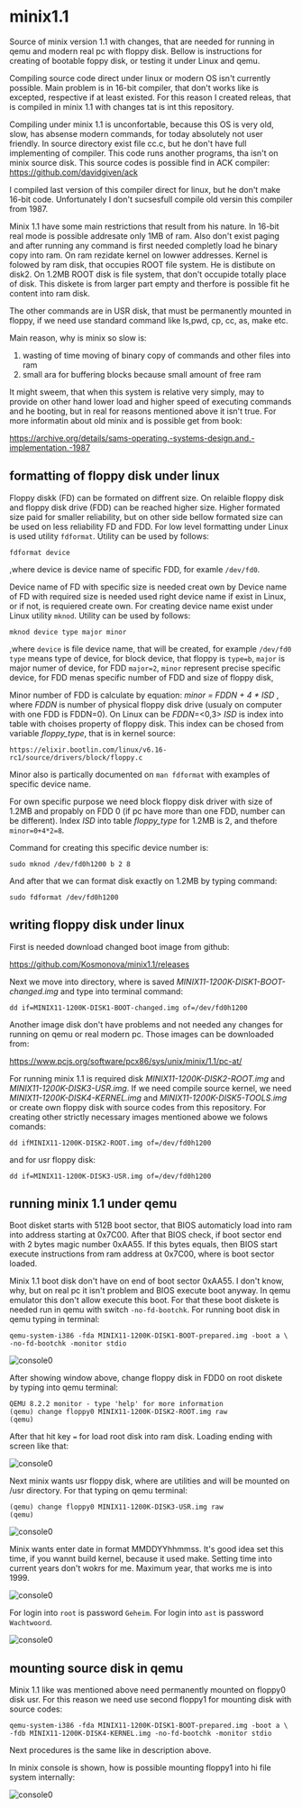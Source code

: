 # minix1.1
Source of minix version 1.1 with changes, that are needed for running in qemu
and modern real pc with floppy disk. Bellow is instructions for creating of
bootable foppy disk, or testing it under Linux and qemu.

Compiling source code direct under linux or modern OS isn't currently possible.
Main problem is in 16-bit compiler, that don't works like is excepted,
respective if at least existed. For this reason I created releas, that is
compiled in minix 1.1 with changes tat is int this repository.

Compiling under minix 1.1 is unconfortable, because this OS is very old, slow,
has absense modern commands, for today absolutely not user friendly. In source
directory exist file cc.c, but he don't have full implementing of compiler.
This code runs another programs, tha isn't on minix source disk. This source
codes is possible find in ACK compiler:
https://github.com/davidgiven/ack

I compiled last version of this compiler direct for linux, but he don't make
16-bit code. Unfortunately I don't sucsesfull compile old versin this compiler
from 1987.

Minix 1.1 have some main restrictions that result from his nature. In 16-bit
real mode is possible addresate only 1MB of ram. Also don't exist paging and
after running any command is first needed completly load he binary copy into
ram. On ram rezidate kernel on lowwer addresses. Kernel is folowed by ram disk,
that occupies ROOT file system. He is distibute on disk2. On 1.2MB ROOT disk
is file system, that don't occupide totally place of disk. This diskete is from
larger part empty and therfore is possible fit he content into ram disk.

The other commands are in USR disk, that must be permanently mounted in floppy,
if we need use standard command like ls,pwd, cp, cc, as, make etc.

Main reason, why is minix so slow is:
1) wasting of time moving of binary copy of commands and other files into ram
2) small ara for buffering blocks because small amount of free ram

It might sweem, that when this system is relative very simply, may to provide
on other hand lower load and higher speed of executing commands and he booting,
but in real for reasons mentioned above it isn't true. For more informatin
about old minix and is possible get from book:

https://archive.org/details/sams-operating.-systems-design.and.-implementation.-1987

## formatting of floppy disk under linux
Floppy diskk (FD) can be formated on diffrent size. On relaible floppy disk and
floppy disk drive (FDD) can be reached higher size. Higher formated size paid
for smaller reliability, but on other side bellow formated size can be used on
less reliability FD and FDD. For low level formatting under Linux is used
utility `fdformat`. Utility can be used by follows:

```
fdformat device
```

,where device is device name of specific FDD, for examle `/dev/fd0`.

Device name of FD with specific size is needed creat own by 
Device name of FD with required size is needed used right device name if exist
in Linux, or if not, is requiered create own. For creating device name exist
under Linux utility `mknod`. Utility can be used by follows:

```
mknod device type major minor
```

,where
	`device` is file device name, that will be created, for example `/dev/fd0`
	`type` means type of device, for block device, that floppy is `type=b`,
	`major` is major numer of device, for FDD `major=2`,
	`minor` represent precise specific device, for FDD menas specific number of
		FDD and size of floppy disk,

Minor number of FDD is calculate by equation:
	*minor = FDDN + 4 * ISD*
, where *FDDN* is number of physical floppy disk drive (usualy on computer with
	one FDD is FDDN=0). On Linux can be *FDDN*=<0,3>
	*ISD* is index into table with choises property of floppy disk. This index
	can be chosed from variable *floppy_type*, that is in kernel source:

	https://elixir.bootlin.com/linux/v6.16-rc1/source/drivers/block/floppy.c
Minor also is partically documented on `man fdformat` with examples of specific
device name.

For own specific purpose we need block floppy disk driver with size of 1.2MB
and propably on FDD 0 (if pc have more than one FDD, number can be different).
Index *ISD* into table *floppy_type* for 1.2MB is 2, and thefore
`minor=0+4*2=8`.

Command for creating this specific device number is:

```
sudo mknod /dev/fd0h1200 b 2 8
```

And after that we can format disk exactly on 1.2MB by typing command:

```
sudo fdformat /dev/fd0h1200
```

## writing floppy disk under linux
First is needed download changed boot image from github:

https://github.com/Kosmonova/minix1.1/releases

Next we move into directory, where is saved
*MINIX11-1200K-DISK1-BOOT-changed.img* and type into terminal command:

```
dd if=MINIX11-1200K-DISK1-BOOT-changed.img of=/dev/fd0h1200
```

Another image disk don't have problems and not needed any changes for running
on qemu or real modern pc. Those images can be downloaded from:

https://www.pcjs.org/software/pcx86/sys/unix/minix/1.1/pc-at/

For running minix 1.1 is required disk *MINIX11-1200K-DISK2-ROOT.img* and
*MINIX11-1200K-DISK3-USR.img*. If we need compile source kernel, we need
*MINIX11-1200K-DISK4-KERNEL.img* and *MINIX11-1200K-DISK5-TOOLS.img* or
create own floppy disk with source codes from this repository.
For creating other strictly necessary images mentioned abowe we folows comands:

```
dd ifMINIX11-1200K-DISK2-ROOT.img of=/dev/fd0h1200
```

and for usr floppy disk:

```
dd if=MINIX11-1200K-DISK3-USR.img of=/dev/fd0h1200
```

## running minix 1.1 under qemu

Boot disket starts with 512B boot sector, that BIOS automaticly load into ram
into address starting at 0x7C00. After that BIOS check, if boot sector end with
2 bytes magic number 0xAA55. If this bytes equals, then BIOS start execute
instructions from ram address at 0x7C00, where is boot sector loaded.

Minix 1.1 boot disk don't have on end of boot sector 0xAA55. I don't know, why,
but on real pc it isn't problem and BIOS execute boot anyway. In qemu emulator
this don't allow execute this boot. For that these boot diskete is needed run
in qemu with switch `-no-fd-bootchk`. For running boot disk in qemu typing
in terminal:

```
qemu-system-i386 -fda MINIX11-1200K-DISK1-BOOT-prepared.img -boot a \
-no-fd-bootchk -monitor stdio
```

![console0](./photos/console0.png)

After showing window above, change floppy disk in FDD0 on root diskete by
typing into qemu terminal:

```
QEMU 8.2.2 monitor - type 'help' for more information
(qemu) change floppy0 MINIX11-1200K-DISK2-ROOT.img raw
(qemu) 
```

After that hit key `=` for load root disk into ram disk. Loading ending
with screen like that:

![console0](./photos/console1.png)

Next minix wants usr floppy disk, where are utilities and will be mounted
on /usr directory. For that typing on qemu terminal:

```
(qemu) change floppy0 MINIX11-1200K-DISK3-USR.img raw
(qemu) 
```

![console0](./photos/console2.png)

Minix wants enter date in format MMDDYYhhmmss. It's good idea set this time,
if you wannt build kernel, because it used make. Setting time into current
years don't wokrs for me. Maximum year, that works me is into 1999.


![console0](./photos/console3.png)


For login into `root` is password `Geheim`.
For login into `ast` is password `Wachtwoord`.

![console0](./photos/console4.png)

## mounting source disk in qemu

Minix 1.1 like was mentioned above need permanently mounted on floppy0
disk usr. For this reason we need use second floppy1 for mounting
disk with source codes:

```
qemu-system-i386 -fda MINIX11-1200K-DISK1-BOOT-prepared.img -boot a \
-fdb MINIX11-1200K-DISK4-KERNEL.img -no-fd-bootchk -monitor stdio
```

Next procedures is the same like in description above.

In minix console is shown, how is possible mounting floppy1 into hi
file system internally:

![console0](./photos/console5.png)

